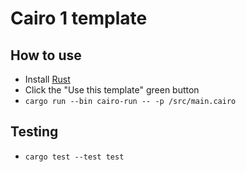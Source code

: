 # Cairo 1 template

## How to use

* Install [Rust](https://www.rust-lang.org/tools/install)
* Click the "Use this template" green button
* `cargo run --bin cairo-run -- -p /src/main.cairo`

## Testing

* `cargo test --test test`
